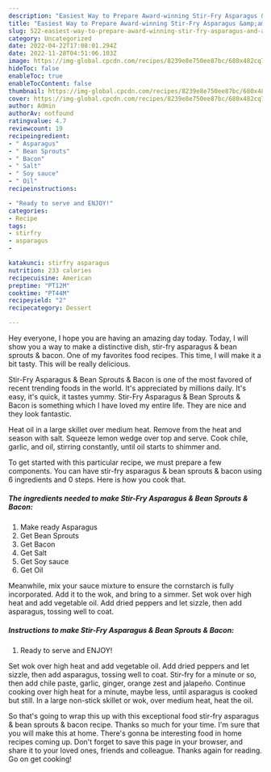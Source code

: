 ```yaml
---
description: "Easiest Way to Prepare Award-winning Stir-Fry Asparagus &amp;amp; Bean Sprouts &amp;amp; Bacon"
title: "Easiest Way to Prepare Award-winning Stir-Fry Asparagus &amp;amp; Bean Sprouts &amp;amp; Bacon"
slug: 522-easiest-way-to-prepare-award-winning-stir-fry-asparagus-and-amp-bean-sprouts-and-amp-bacon
category: Uncategorized
date: 2022-04-22T17:08:01.294Z
date: 2022-11-28T04:51:06.103Z
image: https://img-global.cpcdn.com/recipes/8239e8e750ee87bc/680x482cq70/stir-fry-asparagus-bean-sprouts-bacon-recipe-main-photo.jpg
hideToc: false
enableToc: true
enableTocContent: false
thumbnail: https://img-global.cpcdn.com/recipes/8239e8e750ee87bc/680x482cq70/stir-fry-asparagus-bean-sprouts-bacon-recipe-main-photo.jpg
cover: https://img-global.cpcdn.com/recipes/8239e8e750ee87bc/680x482cq70/stir-fry-asparagus-bean-sprouts-bacon-recipe-main-photo.jpg
author: Admin
authorAv: notfound
ratingvalue: 4.7
reviewcount: 19
recipeingredient:
- " Asparagus"
- " Bean Sprouts"
- " Bacon"
- " Salt"
- " Soy sauce"
- " Oil"
recipeinstructions:

- "Ready to serve and ENJOY!"
categories:
- Recipe
tags:
- stirfry
- asparagus
- 

katakunci: stirfry asparagus  
nutrition: 233 calories
recipecuisine: American
preptime: "PT12M"
cooktime: "PT44M"
recipeyield: "2"
recipecategory: Dessert

---
```



Hey everyone, I hope you are having an amazing day today. Today, I will show you a way to make a distinctive dish, stir-fry asparagus &amp; bean sprouts &amp; bacon. One of my favorites food recipes. This time, I will make it a bit tasty. This will be really delicious.

Stir-Fry Asparagus &amp; Bean Sprouts &amp; Bacon is one of the most favored of recent trending foods in the world. It's appreciated by millions daily. It's easy, it's quick, it tastes yummy. Stir-Fry Asparagus &amp; Bean Sprouts &amp; Bacon is something which I have loved my entire life. They are nice and they look fantastic.

Heat oil in a large skillet over medium heat. Remove from the heat and season with salt. Squeeze lemon wedge over top and serve. Cook chile, garlic, and oil, stirring constantly, until oil starts to shimmer and.


To get started with this particular recipe, we must prepare a few components. You can have stir-fry asparagus &amp; bean sprouts &amp; bacon using 6 ingredients and 0 steps. Here is how you cook that.

<!--inarticleads1-->

##### The ingredients needed to make Stir-Fry Asparagus &amp; Bean Sprouts &amp; Bacon:

1. Make ready  Asparagus
1. Get  Bean Sprouts
1. Get  Bacon
1. Get  Salt
1. Get  Soy sauce
1. Get  Oil


Meanwhile, mix your sauce mixture to ensure the cornstarch is fully incorporated. Add it to the wok, and bring to a simmer. Set wok over high heat and add vegetable oil. Add dried peppers and let sizzle, then add asparagus, tossing well to coat. 

<!--inarticleads2-->

##### Instructions to make Stir-Fry Asparagus &amp; Bean Sprouts &amp; Bacon:


1. Ready to serve and ENJOY!

Set wok over high heat and add vegetable oil. Add dried peppers and let sizzle, then add asparagus, tossing well to coat. Stir-fry for a minute or so, then add chile paste, garlic, ginger, orange zest and jalapeño. Continue cooking over high heat for a minute, maybe less, until asparagus is cooked but still. In a large non-stick skillet or wok, over medium heat, heat the oil. 

So that's going to wrap this up with this exceptional food stir-fry asparagus &amp; bean sprouts &amp; bacon recipe. Thanks so much for your time. I'm sure that you will make this at home. There's gonna be interesting food in home recipes coming up. Don't forget to save this page in your browser, and share it to your loved ones, friends and colleague. Thanks again for reading. Go on get cooking!
